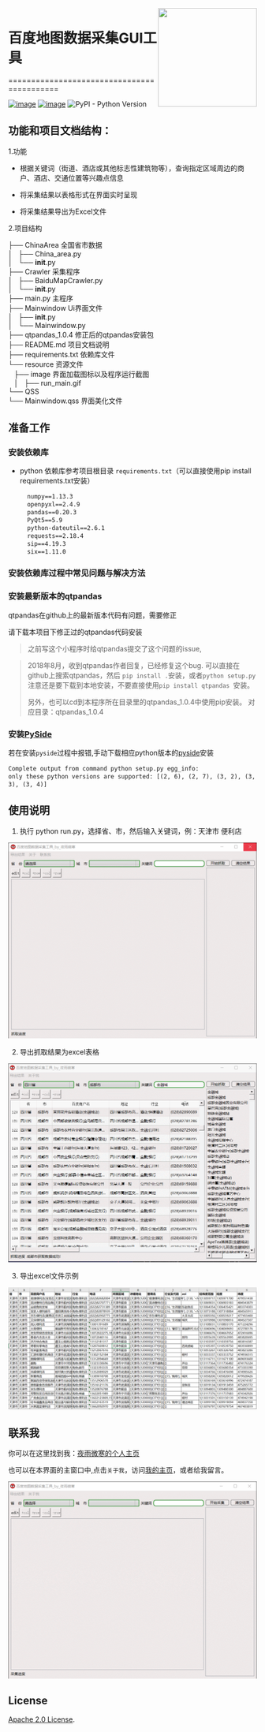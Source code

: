 <img align="right" width="200" height="200" src="https://pic4.zhimg.com/v2-78d1472351272f41d8dd76a6d8a635c7_xll.jpg">

# 百度地图数据采集GUI工具
===========================================

[![image](https://img.shields.io/pypi/v/requests.svg)](https://pypi.org/project/requests/)
[![image](https://img.shields.io/pypi/l/requests.svg)](https://pypi.org/project/requests/)
![PyPI - Python Version](https://img.shields.io/pypi/pyversions/Django.svg)




## 功能和项目文档结构：
1.功能

* 根据关键词（街道、酒店或其他标志性建筑物等），查询指定区域周边的商户、酒店、交通位置等兴趣点信息  

* 将采集结果以表格形式在界面实时呈现

* 将采集结果导出为Excel文件  

2.项目结构
>
├── ChinaArea 全国省市数据  
│   ├── China_area.py  
│   └── __init__.py  
├── Crawler 采集程序  
│   ├── BaiduMapCrawler.py    
│   └── __init__.py  
├── main.py 主程序  
├── Mainwindow Ui界面文件  
│   ├── __init__.py  
│   └── Mainwindow.py  
├── qtpandas_1.0.4 修正后的qtpandas安装包   
├── README.md 项目文档说明  
├── requirements.txt 依赖库文件    
└── resource 资源文件  
    ├── image 界面加载图标以及程序运行截图  
    │   ├── run_main.gif   
    └── QSS  
        └── Mainwindow.qss  界面美化文件
>

## 准备工作

### 安装依赖库
* python 依赖库参考项目根目录 `requirements.txt`（可以直接使用pip install requirements.txt安装）

		numpy==1.13.3  
		openpyxl==2.4.9  
		pandas==0.20.3  
		PyQt5==5.9  
		python-dateutil==2.6.1  
		requests==2.18.4  
		sip==4.19.3  
		six==1.11.0  

### 安装依赖库过程中常见问题与解决方法

### 安装最新版本的qtpandas 

qtpandas在github上的最新版本代码有问题，需要修正  

请下载本项目下修正过的qtpandas代码安装

> 之前写这个小程序时给qtpandas提交了这个问题的issue,

> 2018年8月，收到qtpandas作者回复，已经修复这个bug.
可以直接在github上搜索qtpandas，然后 ```pip install .```安装，或者```python setup.py```
> 注意还是要下载到本地安装，不要直接使用`pip install qtpandas `安装。
> 
> 另外，也可以cd到本程序所在目录里的qtpandas_1.0.4中使用pip安装。
>对应目录：qtpandas_1.0.4


### 安装[PySide](https://www.lfd.uci.edu/~gohlke/pythonlibs/#pyside)

若在安装`pyside`过程中报错,手动下载相应python版本的[pyside](https://www.lfd.uci.edu/~gohlke/pythonlibs/#pyside)安装


	Complete output from command python setup.py egg_info:
	only these python versions are supported: [(2, 6), (2, 7), (3, 2), (3, 3), (3, 4)]


 
## 使用说明

1. 执行 python run.py，选择省、市，然后输入关键词，例：天津市 便利店

![Alt text](./resource/image/run_main.gif)  
 

2. 导出抓取结果为excel表格  


![Alt text](./resource/image/result_output.gif)  


3. 导出excel文件示例

![Alt text](./resource/image/result.png)  



## 联系我

你可以在这里找到我：[夜雨微寒的个人主页](https://xugongli.github.io/about/)

也可以在本界面的主窗口中,点击`关于我`，访问[我的主页](https://xugongli.github.io/about/)，或者给我留言。

![Alt text](./resource/image/about_me.gif)  


## License

[Apache 2.0 License](https://www.apache.org/licenses/LICENSE-2.0.html).
